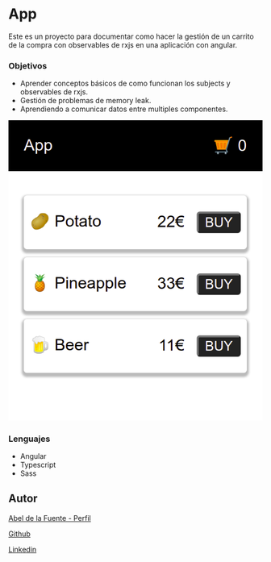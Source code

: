 # App

Este es un proyecto para documentar como hacer la gestión de un carrito de la compra con observables de rxjs en una aplicación con angular.

### Objetivos

- Aprender conceptos básicos de como funcionan los subjects y observables de rxjs.
- Gestión de problemas de memory leak.
- Aprendiendo a comunicar datos entre multiples componentes.

![Landing Page del proyecto](https://raw.githubusercontent.com/abelfubu/shopping-cart-rxjs-demo/master/src/assets/Landing.png)

### Lenguajes

- Angular
- Typescript
- Sass

## Autor

[Abel de la Fuente - Perfil](https://abelfubu.github.io/abelfubu/)

[Github](https://github.com/abelfubu)

[Linkedin](https://www.linkedin.com/in/abel-de-la-fuente-53b0291aa/)

